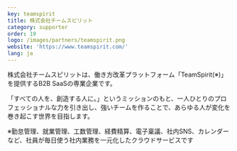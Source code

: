 ```yaml
---
key: teamspirit
title: 株式会社チームスピリット
category: supporter
order: 19
logo: /images/partners/teamspirit.png
website: 'https://www.teamspirit.com/'
lang: ja
---
```

株式会社チームスピリットは、働き方改革プラットフォーム「TeamSpirit(※)」を提供するB2B SaaSの専業企業です。

「すべての人を、創造する人に。」というミッションのもと、一人ひとりのプロフェッショナルな力を引き出し、強いチームを作ることで、あらゆる人が変化を巻き起こす世界を目指します。

※勤怠管理、就業管理、工数管理、経費精算、電子稟議、社内SNS、カレンダーなど、社員が毎日使う社内業務を一元化したクラウドサービスです